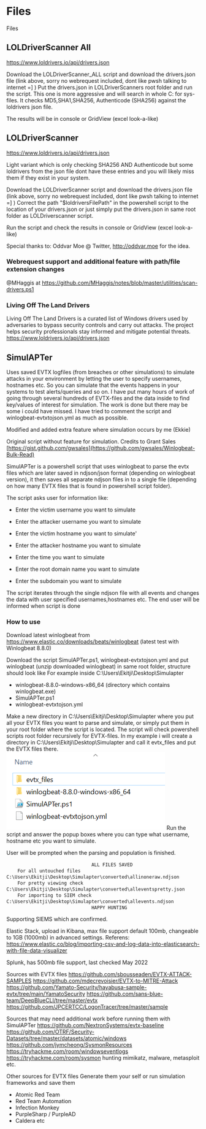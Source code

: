 # Files
Files


## LOLDriverScanner All
https://www.loldrivers.io/api/drivers.json

Download the LOLDriverScanner_ALL script and download the drivers.json file (link above, sorry no webrequest included, dont like pwsh talking to internet =] )
Put the drivers.json in LOLDriverScanners root folder and run the script.
This one is more aggressive and will search in whole C: for sys-files. It checks MD5,SHA1,SHA256, Authenticode (SHA256) against the loldrivers json file.

The results will be in console or GridView (excel look-a-like)

## LOLDriverScanner
https://www.loldrivers.io/api/drivers.json

Light variant which is only checking SHA256 AND Authenticode but some loldrivers from the json file dont have these entries and you will likely miss them if
they exist in your system.

Download the LOLDriverScanner script and download the drivers.json file (link above, sorry no webrequest included, dont like pwsh talking to internet =] )
Correct the path "$loldriversFilePath" in the powershell script to the location of your drivers.json or just simply put the drivers.json in same root folder as LOLDriverscanner script.

Run the script and check the results in console or GridView (excel look-a-like)

Special thanks to:
Oddvar Moe @ Twitter, http://oddvar.moe
for the idea.

### Webrequest support and additional feature with path/file extension changes
@MHaggis at
https://github.com/MHaggis/notes/blob/master/utilities/scan-drivers.ps1


### Living Off The Land Drivers
Living Off The Land Drivers is a curated list of Windows drivers used by adversaries to bypass security controls and carry out attacks. The project helps security professionals stay informed and mitigate potential threats.
https://www.loldrivers.io/api/drivers.json


## SimulAPTer
Uses saved EVTX logfiles (from breaches or other simulations) to simulate attacks in your environment by letting the user to specify usernames, hostnames etc. So you can simulate that the events happens in your systems to test alerts/queries and so on.
I have put many hours of work of going through several hundreds of EVTX-files and the data inside to find key/values of interest for simulation. 
The work is done but there may be some i could have missed. I have tried to comment the script and winlogbeat-evtxtojson.yml as much as possible.

Modified and added extra feature where simulation occurs by me (Ekkie)

Original script without feature for simulation.
Credits to Grant Sales
[https://gist.github.com/gwsales](https://github.com/gwsales/Winlogbeat-Bulk-Read)



SimulAPTer is a powershell script that uses winlogbeat to parse the evtx files which are later saved in ndjson/json format (depending on winlogbeat version), it then saves all separate ndjson files in to a single file (depending on how many EVTX files that is found in powershell script folder).

The script asks user for information like:
* Enter the victim username you want to simulate

* Enter the attacker username you want to simulate

* Enter the victim hostname you want to simulate'

* Enter the attacker hostname you want to simulate

* Enter the time you want to simulate

* Enter the root domain name you want to simulate

* Enter the subdomain you want to simulate

The script iterates through the single ndjson file with all events and changes the data with user specified usernames,hostnames etc.
The end user will be informed when script is done

### How to use
Download latest winlogbeat from https://www.elastic.co/downloads/beats/winlogbeat
(latest test with Winlogbeat 8.8.0)

Download the script SimulAPTer.ps1, winlogbeat-evtxtojson.yml and put winlogbeat (unzip downloaded winlogbeat) in same root folder, structure should look like
For example inside C:\Users\Ekitji\Desktop\Simulapter

* winlogbeat-8.8.0-windows-x86_64 (directory which contains winlogbeat.exe)
* SimulAPTer.ps1
* winlogbeat-evtxtojson.yml

Make a new directory in C:\Users\Ekitji\Desktop\Simulapter where you put all your EVTX files you want to parse and simulate, or simply put them in your root folder where the script is located.
The script will check powershell scripts root folder recursively for EVTX-files.
In my example i will create a directory in C:\Users\Ekitji\Desktop\Simulapter and call it evtx_files and put the EVTX files there.
![Screenshot](Simulapter.png)
Run the script and answer the popup boxes where you can type what username, hostname etc you want to simulate.

User will be prompted when the parsing and population is finished.

                                   ALL FILES SAVED                                                    
        For all untouched files   C:\Users\Ekitji\Desktop\Simulapter\converted\allinoneraw.ndjson                                     
        For pretty viewing check  C:\Users\Ekitji\Desktop\Simulapter\converted\alleventspretty.json                                   
        For importing to SIEM check  C:\Users\Ekitji\Desktop\Simulapter\converted\allevents.ndjson                                     
                                   HAPPY HUNTING                                                     


Supporting SIEMS which are confirmed.

Elastic Stack, upload in Kibana, max file support default 100mb, changeable to 1GB (1000mb) in advanced settings.
Referens: https://www.elastic.co/blog/importing-csv-and-log-data-into-elasticsearch-with-file-data-visualizer

Splunk, has 500mb file support, last checked May 2022


Sources with EVTX files
https://github.com/sbousseaden/EVTX-ATTACK-SAMPLES
https://github.com/mdecrevoisier/EVTX-to-MITRE-Attack
https://github.com/Yamato-Security/hayabusa-sample-evtx/tree/main/YamatoSecurity
https://github.com/sans-blue-team/DeepBlueCLI/tree/master/evtx
https://github.com/JPCERTCC/LogonTracer/tree/master/sample

Sources that may need additional work before running them with SimulAPTer
https://github.com/NextronSystems/evtx-baseline
https://github.com/OTRF/Security-Datasets/tree/master/datasets/atomic/windows
https://github.com/jymcheong/SysmonResources
https://tryhackme.com/room/windowseventlogs
https://tryhackme.com/room/sysmon hunting mimikatz, malware, metasploit etc.

Other sources for EVTX files
Generate them your self or run simulation frameworks and save them
* Atomic Red Team
* Red Team Automation
* Infection Monkey
* PurpleSharp / PurpleAD
* Caldera etc










